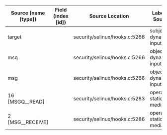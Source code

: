 | Source (name [type]) | Field (index [id]) | Source Location               | Label at Source             |
| -------------------- | ------------------ | ----------------------------- | --------------------------- |
| target               |                    | security/selinux/hooks.c:5266 | subject, dynamic, input     |
| msq                  |                    | security/selinux/hooks.c:5266 | object, dynamic, input      |
| msg                  |                    | security/selinux/hooks.c:5266 | object, dynamic, input      |
| 16 [MSGQ__READ]      |                    | security/selinux/hooks.c:5283 | operation, static, mediator |
| 2 [MSG__RECEIVE]     |                    | security/selinux/hooks.c:5286 | operation, static, mediator |